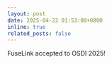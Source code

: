 ```yaml
---
layout: post
date: 2025-04-22 01:53:00+0800
inline: true
related_posts: false
---
```


FuseLink accepted to OSDI 2025!
